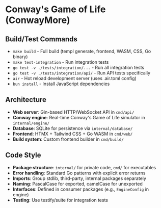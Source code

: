 # Conway's Game of Life (ConwayMore)

## Build/Test Commands
- `make build` - Full build (templ generate, frontend, WASM, CSS, Go binary)
- `make test-integration` - Run integration tests
- `go test -v ./tests/integration/...` - Run all integration tests
- `go test -v ./tests/integration/api/` - Run API tests specifically
- `air` - Hot reload development server (uses .air.toml config)
- `bun install` - Install JavaScript dependencies

## Architecture
- **Web server**: Gin-based HTTP/WebSocket API in `cmd/api/`
- **Conway engine**: Real-time Conway's Game of Life simulator in `internal/engine/`
- **Database**: SQLite for persistence via `internal/database/`
- **Frontend**: HTMX + Tailwind CSS + Go WASM in `cmd/web/`
- **Build system**: Custom frontend builder in `cmd/build/`

## Code Style
- **Package structure**: `internal/` for private code, `cmd/` for executables
- **Error handling**: Standard Go patterns with explicit error returns
- **Imports**: Group stdlib, third-party, internal packages separately
- **Naming**: PascalCase for exported, camelCase for unexported
- **Interfaces**: Defined in consumer packages (e.g., `EngineConfig` in engine)
- **Testing**: Use testify/suite for integration tests

